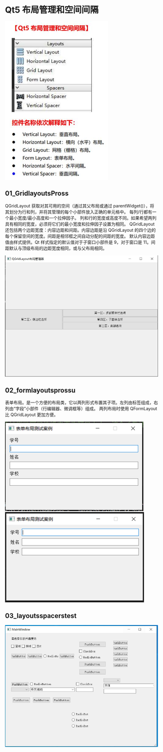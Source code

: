 # Qt5 布局管理和空间间隔

![Qt5 布局管理和空间间隔](00_material_lib/00-1.JPG)

## 01_GridlayoutsPross

QGridLayout 获取对其可用的空间（通过其父布局或通过 parentWidget()），将其划分为行和列，并将其管理的每个小部件放入正确的单元格中。
每列/行都有一个最小宽度/最小高度和一个拉伸因子。
列和行的宽度或高度不同。如果希望两列具有相同的宽度，必须将它们的最小宽度和拉伸因子设置为相同。
QGridLayout 还包括两个边距宽度：内容边距和间距。内容边距是沿 QGridLayout 的四个边的每个保留空间的宽度。间距是相邻框之间自动分配的间距的宽度。
默认内容边距值由样式提供。Qt 样式指定的默认值对于子窗口小部件是 9，对于窗口是 11。间距默认与顶级布局的边距宽度相同，或与父布局相同。

![QGridLayout](00_material_lib/01-1.JPG)

## 02_formlayoutsprossu

表单布局。是一个方便的布局类，它以两列形式布置其子项。左列由标签组成，右列由“字段”小部件（行编辑器、微调框等）组成。
两列布局时使用 QFormLayout 比 QGridLayout 更加方便。

![QFormLayout](00_material_lib/02-1.PNG)
![QFormLayout](00_material_lib/02-2.PNG)

## 03_layoutsspacerstest

![QSpacerItem](00_material_lib/03-1.JPG)
